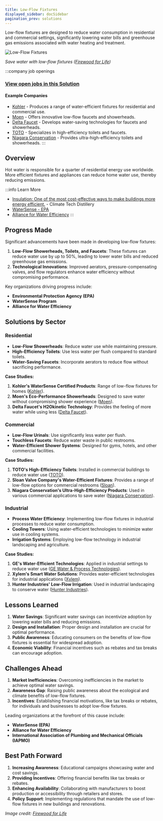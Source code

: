 ```yaml
---
title: Low-Flow Fixtures
displayed_sidebar: docSidebar
pagination_prev: solutions
---
```


Low-flow fixtures are designed to reduce water consumption in residential and commercial settings, significantly lowering water bills and greenhouse gas emissions associated with water heating and treatment.

![Low-Flow Fixtures](/../static/img/low-flow-fixtures.png)

*Save water with low-flow fixtures ([Firewood for Life](https://www.firewood-for-life.com/low-flow-fixtures.html))*

:::company job openings
### [View open jobs in this Solution](https://climatebase.org/jobs?l=&q=&drawdown_solutions=Low-Flow+Fixtures)
#### Example Companies
- [Kohler](https://www.kohler.com) - Produces a range of water-efficient fixtures for residential and commercial use.
- [Moen](https://www.moen.com) - Offers innovative low-flow faucets and showerheads.
- [Delta Faucet](https://www.deltafaucet.com) - Develops water-saving technologies for faucets and showerheads.
- [TOTO](https://www.totousa.com) - Specializes in high-efficiency toilets and faucets.
- [Niagara Conservation](https://www.niagaracorp.com) - Provides ultra-high-efficiency toilets and showerheads.
:::

## Overview

Hot water is responsible for a quarter of residential energy use worldwide. More efficient fixtures and appliances can reduce home water use, thereby reducing emissions.

:::info Learn More
- [Insulation: One of the most cost-effective ways to make buildings more energy efficient.](https://www.climatetechdistillery.com/p/26-insulation) - Climate Tech Distillery
- [WaterSense - EPA](https://www.epa.gov/watersense)
- [Alliance for Water Efficiency](https://www.allianceforwaterefficiency.org)
:::

## Progress Made

Significant advancements have been made in developing low-flow fixtures:

1. **Low-Flow Showerheads, Toilets, and Faucets**: These fixtures can reduce water use by up to 50%, leading to lower water bills and reduced greenhouse gas emissions.
2. **Technological Innovations**: Improved aerators, pressure-compensating valves, and flow regulators enhance water efficiency without compromising performance.

Key organizations driving progress include:

- **Environmental Protection Agency (EPA)**
- **WaterSense Program**
- **Alliance for Water Efficiency**

## Solutions by Sector

### Residential
- **Low-Flow Showerheads**: Reduce water use while maintaining pressure.
- **High-Efficiency Toilets**: Use less water per flush compared to standard toilets.
- **Water-Saving Faucets**: Incorporate aerators to reduce flow without sacrificing performance.

**Case Studies:**
1. **Kohler's WaterSense Certified Products**: Range of low-flow fixtures for homes ([Kohler](https://www.kohler.com)).
2. **Moen's Eco-Performance Showerheads**: Designed to save water without compromising shower experience ([Moen](https://www.moen.com)).
3. **Delta Faucet's H2Okinetic Technology**: Provides the feeling of more water while using less ([Delta Faucet](https://www.deltafaucet.com)).

### Commercial
- **Low-Flow Urinals**: Use significantly less water per flush.
- **Touchless Faucets**: Reduce water waste in public restrooms.
- **Water-Efficient Shower Systems**: Designed for gyms, hotels, and other commercial facilities.

**Case Studies:**
1. **TOTO's High-Efficiency Toilets**: Installed in commercial buildings to reduce water use ([TOTO](https://www.totousa.com)).
2. **Sloan Valve Company's Water-Efficient Fixtures**: Provides a range of low-flow options for commercial restrooms ([Sloan](https://www.sloan.com)).
3. **Niagara Conservation's Ultra-High-Efficiency Products**: Used in various commercial applications to save water ([Niagara Conservation](https://www.niagaracorp.com)).

### Industrial
- **Process Water Efficiency**: Implementing low-flow fixtures in industrial processes to reduce water consumption.
- **Cooling Towers**: Using water-efficient technologies to minimize water use in cooling systems.
- **Irrigation Systems**: Employing low-flow technology in industrial landscaping and agriculture.

**Case Studies:**
1. **GE's Water-Efficient Technologies**: Applied in industrial settings to reduce water use ([GE Water & Process Technologies](https://www.ge.com/water)).
2. **Xylem's Smart Water Solutions**: Provides water-efficient technologies for industrial applications ([Xylem](https://www.xylem.com)).
3. **Hunter Industries' Low-Flow Irrigation**: Used in industrial landscaping to conserve water ([Hunter Industries](https://www.hunterindustries.com)).

## Lessons Learned

1. **Water Savings**: Significant water savings can incentivize adoption by lowering water bills and reducing emissions.
2. **Design and Installation**: Proper design and installation are crucial for optimal performance.
3. **Public Awareness**: Educating consumers on the benefits of low-flow fixtures is essential for widespread adoption.
4. **Economic Viability**: Financial incentives such as rebates and tax breaks can encourage adoption.

## Challenges Ahead

1. **Market Inefficiencies**: Overcoming inefficiencies in the market to achieve optimal water savings.
2. **Awareness Gap**: Raising public awareness about the ecological and climate benefits of low-flow fixtures.
3. **Incentives**: Establishing financial motivations, like tax breaks or rebates, for individuals and businesses to adopt low-flow fixtures.

Leading organizations at the forefront of this cause include:

- **WaterSense (EPA)**
- **Alliance for Water Efficiency**
- **International Association of Plumbing and Mechanical Officials (IAPMO)**

## Best Path Forward

1. **Increasing Awareness**: Educational campaigns showcasing water and cost savings.
2. **Providing Incentives**: Offering financial benefits like tax breaks or rebates.
3. **Enhancing Availability**: Collaborating with manufacturers to boost production or accessibility through retailers and stores.
4. **Policy Support**: Implementing regulations that mandate the use of low-flow fixtures in new buildings and renovations.

*Image credit: [Firewood for Life](https://www.firewood-for-life.com/low-flow-fixtures.html)*
